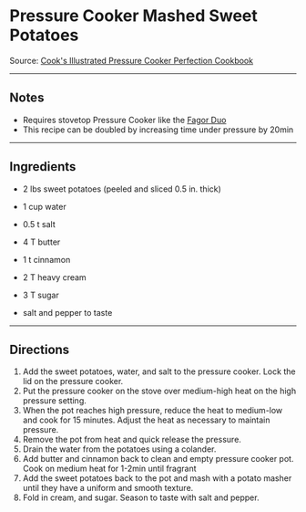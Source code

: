 # Pressure Cooker Mashed Sweet Potatoes

Source: [Cook's Illustrated Pressure Cooker Perfection Cookbook](http://www.amazon.com/Pressure-Cooker-Perfection-Americas-Kitchen/dp/1936493411)

- - -

## Notes

* Requires stovetop Pressure Cooker like the [Fagor Duo](http://www.amazon.com/Fagor-8-Quart-Stainless-Steel-Pressure-Steamer/dp/B00023D9RG)
* This recipe can be doubled by increasing time under pressure by 20min

- - -

## Ingredients

* 2 lbs sweet potatoes (peeled and sliced 0.5 in. thick)
* 1 cup water
* 0.5 t salt

* 4 T butter
* 1 t cinnamon

* 2 T heavy cream
* 3 T sugar
* salt and pepper to taste

- - -

## Directions

1. Add the sweet potatoes, water, and salt to the pressure cooker. Lock the lid on the pressure cooker.
2. Put the pressure cooker on the stove over medium-high heat on the high pressure setting. 
3. When the pot reaches high pressure, reduce the heat to medium-low and cook for 15 minutes. Adjust the heat as necessary to maintain pressure.
4. Remove the pot from heat and quick release the pressure.
5. Drain the water from the potatoes using a colander. 
6. Add butter and cinnamon back to clean and empty pressure cooker pot. Cook on medium heat for 1-2min until fragrant
7. Add the sweet potatoes back to the pot and mash with a potato masher until they have a uniform and smooth texture. 
8. Fold in cream, and sugar. Season to taste with salt and pepper.
